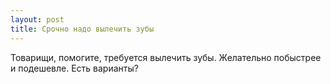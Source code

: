 ```yaml
---
layout: post 
title: Срочно надо вылечить зубы 
--- 
```

Товарищи, помогите, требуется вылечить зубы. Желательно побыстрее и подешевле. Есть варианты?